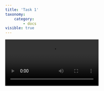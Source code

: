 ```yaml
---
title: 'Task 1'
taxonomy:
    category:
        - docs
visible: true
---
```


![tmp video](user://media/smp.mp4)